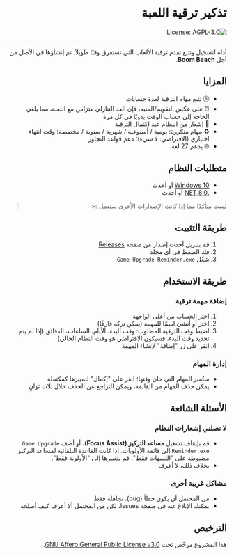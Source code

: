 ﻿<div dir="rtl">

# تذكير ترقية اللعبة

[![License: AGPL-3.0](https://img.shields.io/badge/License-AGPL--3.0-blue.svg)](https://opensource.org/licenses/AGPL-3.0)

---

أداة لتسجيل وتتبع تقدم ترقية الألعاب التي تستغرق وقتًا طويلاً. تم إنشاؤها في الأصل من أجل **Boom Beach**.

## المزايا

- 🕒 تتبع مهام الترقية لعدة حسابات
- ⏰ على عكس التقويم/المنبه، فإن العد التنازلي متزامن مع اللعبة، مما يلغي الحاجة إلى حساب الوقت يدويًا في كل مرة
- 🔔 إشعار من النظام عند اكتمال الترقية
- ♻️ مهام متكررة: يومية / أسبوعية / شهرية / سنوية / مخصصة؛ وقت انتهاء اختياري (الافتراضي: لا شيء)؛ دعم قواعد التجاوز
- 🌐 يدعم 27 لغة

## متطلبات النظام

- [Windows 10](https://www.microsoft.com/en-ca/software-download/windows10) أو أحدث
- [.NET 8.0](https://dotnet.microsoft.com/en-us/download/dotnet/8.0) أو أحدث

> لست متأكدًا مما إذا كانت الإصدارات الأخرى ستعمل :<

## طريقة التثبيت

1. قم بتنزيل أحدث إصدار من صفحة [Releases](https://github.com/YuanXiQWQ/Game-Upgrade-Reminder/releases)
2. فك الضغط في أي مجلد
3. شغّل `Game Upgrade Reminder.exe`

## طريقة الاستخدام

### إضافة مهمة ترقية

1. اختر الحساب من أعلى الواجهة
2. اختر أو أنشئ اسمًا للمهمة (يمكن تركه فارغًا)
3. اضبط وقت الترقية المطلوب: وقت البدء، الأيام، الساعات، الدقائق (إذا لم يتم تحديد وقت البدء، فسيكون الافتراضي هو وقت النظام الحالي)
4. انقر على زر "إضافة" لإنشاء المهمة

### إدارة المهام

- ستُميز المهام التي حان وقتها؛ انقر على "إكمال" لتمييزها كمكتملة
- يمكن حذف المهام من القائمة، ويمكن التراجع عن الحذف خلال ثلاث ثوانٍ

## الأسئلة الشائعة

### لا تصلني إشعارات النظام

- قم بإيقاف تشغيل **مساعد التركيز (Focus Assist)**، أو أضف `Game Upgrade Reminder.exe` إلى قائمة الأولويات. إذا كانت القاعدة التلقائية لمساعد التركيز مضبوطة على "التنبيهات فقط"، قم بتغييرها إلى "الأولوية فقط".
- بخلاف ذلك، لا أعرف

### مشاكل غريبة أخرى

- من المحتمل أن يكون خطأ (bug)، تجاهله فقط
- يمكنك الإبلاغ عنه في صفحة Issues، لكن من المحتمل ألا أعرف كيف أصلحه

## الترخيص

هذا المشروع مرخّص تحت [GNU Affero General Public License v3.0](../LICENSE).

</div>